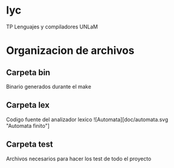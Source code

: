 # lyc
TP Lenguajes y compiladores UNLaM 

# Organizacion de archivos
## Carpeta bin
Binario generados durante el make
## Carpeta lex
Codigo fuente del analizador lexico
![Automata][doc/automata.svg "Automata finito"]
## Carpeta test
Archivos necesarios para hacer los test de todo el proyecto

